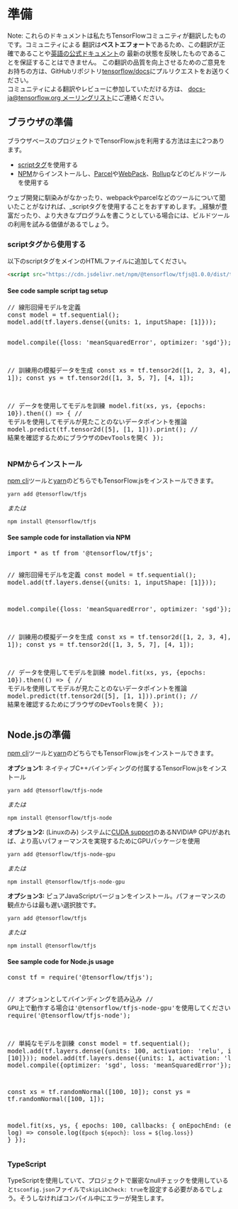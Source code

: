 # 準備

Note: これらのドキュメントは私たちTensorFlowコミュニティが翻訳したものです。コミュニティによる
翻訳は**ベストエフォート**であるため、この翻訳が正確であることや[英語の公式ドキュメント](https://www.tensorflow.org/?hl=en)の
最新の状態を反映したものであることを保証することはできません。
この翻訳の品質を向上させるためのご意見をお持ちの方は、GitHubリポジトリ[tensorflow/docs](https://github.com/tensorflow/docs)にプルリクエストをお送りください。
\
コミュニティによる翻訳やレビューに参加していただける方は、
[docs-ja@tensorflow.org メーリングリスト](https://groups.google.com/a/tensorflow.org/forum/#!forum/docs-ja)にご連絡ください。

## ブラウザの準備

ブラウザベースのプロジェクトでTensorFlow.jsを利用する方法は主に2つあります。
  - [scriptタグ](https://developer.mozilla.org/en-US/docs/Learn/HTML/Howto/Use_JavaScript_within_a_webpage)を使用する
  - [NPM](https://www.npmjs.com)からインストールし、[Parcel](https://parceljs.org/)や[WebPack](https://webpack.js.org/)、[Rollup](https://rollupjs.org/guide/en)などのビルドツールを使用する

ウェブ開発に馴染みがなかったり、webpackやparcelなどのツールについて聞いたことがなければ、_scriptタグを使用することをおすすめします。_経験が豊富だったり、より大きなプログラムを書こうとしている場合には、ビルドツールの利用を試みる価値があるでしょう。

### scriptタグから使用する

以下のscriptタグをメインのHTMLファイルに追加してください。

```html
<script src="https://cdn.jsdelivr.net/npm/@tensorflow/tfjs@1.0.0/dist/tf.min.js"></script>
```

<section class="expandable">
  <h4 class="showalways">See code sample script tag setup</h4>
  <pre class="prettyprint">
// 線形回帰モデルを定義
const model = tf.sequential();
model.add(tf.layers.dense({units: 1, inputShape: [1]}));

model.compile({loss: 'meanSquaredError', optimizer: 'sgd'});

// 訓練用の模擬データを生成
const xs = tf.tensor2d([1, 2, 3, 4], [4, 1]);
const ys = tf.tensor2d([1, 3, 5, 7], [4, 1]);

// データを使用してモデルを訓練
model.fit(xs, ys, {epochs: 10}).then(() => {
  // モデルを使用してモデルが見たことのないデータポイントを推論
  model.predict(tf.tensor2d([5], [1, 1])).print();
  // 結果を確認するためにブラウザのDevToolsを開く
});
  </pre>
</section>

### NPMからインストール

[npm cli](https://docs.npmjs.com/cli/npm)ツールと[yarn](https://yarnpkg.com/en/)のどちらでもTensorFlow.jsをインストールできます。

```
yarn add @tensorflow/tfjs
```

_または_

```
npm install @tensorflow/tfjs
```

<section class="expandable">
  <h4 class="showalways">See sample code for installation via NPM</h4>
  <pre class="prettyprint">
import * as tf from '@tensorflow/tfjs';

// 線形回帰モデルを定義
const model = tf.sequential();
model.add(tf.layers.dense({units: 1, inputShape: [1]}));

model.compile({loss: 'meanSquaredError', optimizer: 'sgd'});

// 訓練用の模擬データを生成
const xs = tf.tensor2d([1, 2, 3, 4], [4, 1]);
const ys = tf.tensor2d([1, 3, 5, 7], [4, 1]);

// データを使用してモデルを訓練
model.fit(xs, ys, {epochs: 10}).then(() => {
  // モデルを使用してモデルが見たことのないデータポイントを推論
  model.predict(tf.tensor2d([5], [1, 1])).print();
  // 結果を確認するためにブラウザのDevToolsを開く
});
  </pre>
</section>


## Node.jsの準備

[npm cli](https://docs.npmjs.com/cli/npm)ツールと[yarn](https://yarnpkg.com/en/)のどちらでもTensorFlow.jsをインストールできます。

**オプション1:** ネイティブC++バインディングの付属するTensorFlow.jsをインストール

```
yarn add @tensorflow/tfjs-node
```

_または_

```
npm install @tensorflow/tfjs-node
```

**オプション2:** (Linuxのみ) システムに[CUDA support](https://www.tensorflow.org/install/install_linux#NVIDIARequirements)のあるNVIDIA® GPUがあれば、より高いパフォーマンスを実現するためにGPUパッケージを使用

```
yarn add @tensorflow/tfjs-node-gpu
```

_または_

```
npm install @tensorflow/tfjs-node-gpu
```

**オプション3:** ピュアJavaScriptバージョンをインストール。パフォーマンスの観点からは最も遅い選択肢です。

```
yarn add @tensorflow/tfjs
```

_または_

```
npm install @tensorflow/tfjs
```


<section class="expandable">
  <h4 class="showalways">See sample code for Node.js usage</h4>
  <pre class="prettyprint">
const tf = require('@tensorflow/tfjs');

// オプションとしてバインディングを読み込み
// GPU上で動作する場合は'@tensorflow/tfjs-node-gpu'を使用してください
require('@tensorflow/tfjs-node');

// 単純なモデルを訓練
const model = tf.sequential();
model.add(tf.layers.dense({units: 100, activation: 'relu', inputShape: [10]}));
model.add(tf.layers.dense({units: 1, activation: 'linear'}));
model.compile({optimizer: 'sgd', loss: 'meanSquaredError'});

const xs = tf.randomNormal([100, 10]);
const ys = tf.randomNormal([100, 1]);

model.fit(xs, ys, {
  epochs: 100,
  callbacks: {
    onEpochEnd: (epoch, log) => console.log(`Epoch ${epoch}: loss = ${log.loss}`)
  }
});
  </pre>
</section>

### TypeScript

TypeScriptを使用していて、プロジェクトで厳密なnullチェックを使用していると`tsconfig.json`ファイルで`skipLibCheck: true`を設定する必要があるでしょう。そうしなければコンパイル中にエラーが発生します。
